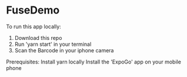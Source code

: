 # FuseDemo

To run this app locally:

1) Download this repo
2) Run 'yarn start' in your terminal
3) Scan the Barcode in your iphone camera 

Prerequisites:
Install yarn locally 
Install the 'ExpoGo' app on your mobile phone
